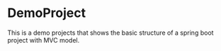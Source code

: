 # DemoProject
This is a demo projects that shows the basic structure of a spring boot project with MVC model.
